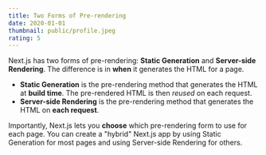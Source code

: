 ```yaml
---
title: Two Forms of Pre-rendering
date: 2020-01-01
thumbnail: public/profile.jpeg
rating: 5
---
```


Next.js has two forms of pre-rendering: **Static Generation** and **Server-side Rendering**. The difference is in **when** it generates the HTML for a page.

-   **Static Generation** is the pre-rendering method that generates the HTML at **build time**. The pre-rendered HTML is then _reused_ on each request.
-   **Server-side Rendering** is the pre-rendering method that generates the HTML on **each request**.

Importantly, Next.js lets you **choose** which pre-rendering form to use for each page. You can create a "hybrid" Next.js app by using Static Generation for most pages and using Server-side Rendering for others.
